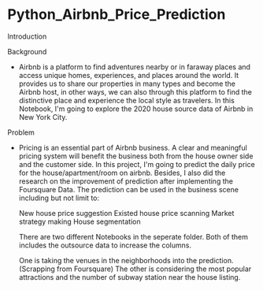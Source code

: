 # Python_Airbnb_Price_Prediction
Introduction

Background
- Airbnb is a platform to find adventures nearby or in faraway places and access unique homes, experiences, and places around the world. It provides us to share our properties in many types and become the Airbnb host, in other ways, we can also through this platform to find the distinctive place and experience the local style as travelers. In this Notebook, I'm going to explore the 2020 house source data of Airbnb in New York City.

Problem
- Pricing is an essential part of Airbnb business. A clear and meaningful pricing system will benefit the business both from the house owner side and the customer side. In this project, I'm going to predict the daily price for the house/apartment/room on airbnb. Besides, I also did the research on the improvement of prediction after implementing the Foursquare Data. The prediction can be used in the business scene including but not limit to:

  New house price suggestion
  Existed house price scanning
  Market strategy making
  House segmentation
  
  There are two different Notebooks in the seperate folder. 
  Both of them includes the outsource data to increase the columns.
  
  One is taking the venues in the neighborhoods into the prediction. (Scrapping from Foursquare)
  The other is considering the most popular attractions and the number of subway station near the house listing.
